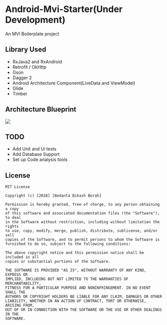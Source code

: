 # Android-Mvi-Starter(Under Development)
An MVI Boilerplate project 

## Library Used
* RxJava2 and RxAndroid
* Retrofit / OkHttp
* Gson
* Dagger 2
* Android Architecture Component(LiveData and ViewModel)
* Glide
* Timber

## Architecture Blueprint

![](https://cdn-images-1.medium.com/max/2000/1*aaQHbAxvLB1NyEGtgJEJ_w.jpeg)



## TODO
* Add Unit and Ui tests
* Add Database Support
* Set up Code analysis tools

## License

```
MIT License

Copyright (c) [2018] [Bedanta Bikash Borah]

Permission is hereby granted, free of charge, to any person obtaining a copy
of this software and associated documentation files (the "Software"), to deal
in the Software without restriction, including without limitation the rights
to use, copy, modify, merge, publish, distribute, sublicense, and/or sell
copies of the Software, and to permit persons to whom the Software is
furnished to do so, subject to the following conditions:

The above copyright notice and this permission notice shall be included in all
copies or substantial portions of the Software.

THE SOFTWARE IS PROVIDED "AS IS", WITHOUT WARRANTY OF ANY KIND, EXPRESS OR
IMPLIED, INCLUDING BUT NOT LIMITED TO THE WARRANTIES OF MERCHANTABILITY,
FITNESS FOR A PARTICULAR PURPOSE AND NONINFRINGEMENT. IN NO EVENT SHALL THE
AUTHORS OR COPYRIGHT HOLDERS BE LIABLE FOR ANY CLAIM, DAMAGES OR OTHER
LIABILITY, WHETHER IN AN ACTION OF CONTRACT, TORT OR OTHERWISE, ARISING FROM,
OUT OF OR IN CONNECTION WITH THE SOFTWARE OR THE USE OR OTHER DEALINGS IN THE
SOFTWARE.

